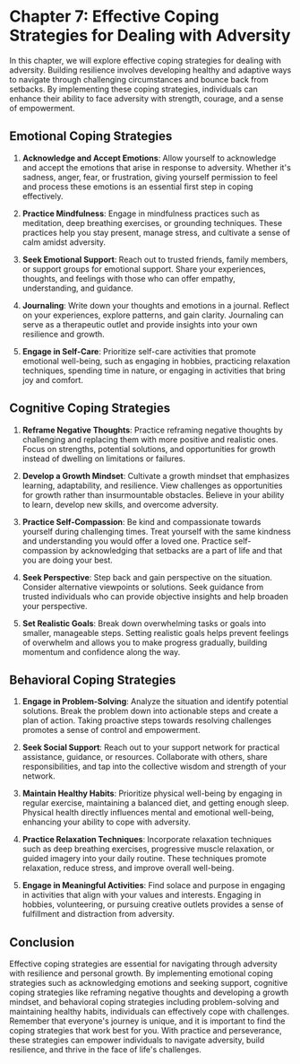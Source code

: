 Chapter 7: Effective Coping Strategies for Dealing with Adversity
=================================================================

In this chapter, we will explore effective coping strategies for dealing with adversity. Building resilience involves developing healthy and adaptive ways to navigate through challenging circumstances and bounce back from setbacks. By implementing these coping strategies, individuals can enhance their ability to face adversity with strength, courage, and a sense of empowerment.

Emotional Coping Strategies
---------------------------

1. **Acknowledge and Accept Emotions**: Allow yourself to acknowledge and accept the emotions that arise in response to adversity. Whether it's sadness, anger, fear, or frustration, giving yourself permission to feel and process these emotions is an essential first step in coping effectively.

2. **Practice Mindfulness**: Engage in mindfulness practices such as meditation, deep breathing exercises, or grounding techniques. These practices help you stay present, manage stress, and cultivate a sense of calm amidst adversity.

3. **Seek Emotional Support**: Reach out to trusted friends, family members, or support groups for emotional support. Share your experiences, thoughts, and feelings with those who can offer empathy, understanding, and guidance.

4. **Journaling**: Write down your thoughts and emotions in a journal. Reflect on your experiences, explore patterns, and gain clarity. Journaling can serve as a therapeutic outlet and provide insights into your own resilience and growth.

5. **Engage in Self-Care**: Prioritize self-care activities that promote emotional well-being, such as engaging in hobbies, practicing relaxation techniques, spending time in nature, or engaging in activities that bring joy and comfort.

Cognitive Coping Strategies
---------------------------

1. **Reframe Negative Thoughts**: Practice reframing negative thoughts by challenging and replacing them with more positive and realistic ones. Focus on strengths, potential solutions, and opportunities for growth instead of dwelling on limitations or failures.

2. **Develop a Growth Mindset**: Cultivate a growth mindset that emphasizes learning, adaptability, and resilience. View challenges as opportunities for growth rather than insurmountable obstacles. Believe in your ability to learn, develop new skills, and overcome adversity.

3. **Practice Self-Compassion**: Be kind and compassionate towards yourself during challenging times. Treat yourself with the same kindness and understanding you would offer a loved one. Practice self-compassion by acknowledging that setbacks are a part of life and that you are doing your best.

4. **Seek Perspective**: Step back and gain perspective on the situation. Consider alternative viewpoints or solutions. Seek guidance from trusted individuals who can provide objective insights and help broaden your perspective.

5. **Set Realistic Goals**: Break down overwhelming tasks or goals into smaller, manageable steps. Setting realistic goals helps prevent feelings of overwhelm and allows you to make progress gradually, building momentum and confidence along the way.

Behavioral Coping Strategies
----------------------------

1. **Engage in Problem-Solving**: Analyze the situation and identify potential solutions. Break the problem down into actionable steps and create a plan of action. Taking proactive steps towards resolving challenges promotes a sense of control and empowerment.

2. **Seek Social Support**: Reach out to your support network for practical assistance, guidance, or resources. Collaborate with others, share responsibilities, and tap into the collective wisdom and strength of your network.

3. **Maintain Healthy Habits**: Prioritize physical well-being by engaging in regular exercise, maintaining a balanced diet, and getting enough sleep. Physical health directly influences mental and emotional well-being, enhancing your ability to cope with adversity.

4. **Practice Relaxation Techniques**: Incorporate relaxation techniques such as deep breathing exercises, progressive muscle relaxation, or guided imagery into your daily routine. These techniques promote relaxation, reduce stress, and improve overall well-being.

5. **Engage in Meaningful Activities**: Find solace and purpose in engaging in activities that align with your values and interests. Engaging in hobbies, volunteering, or pursuing creative outlets provides a sense of fulfillment and distraction from adversity.

Conclusion
----------

Effective coping strategies are essential for navigating through adversity with resilience and personal growth. By implementing emotional coping strategies such as acknowledging emotions and seeking support, cognitive coping strategies like reframing negative thoughts and developing a growth mindset, and behavioral coping strategies including problem-solving and maintaining healthy habits, individuals can effectively cope with challenges. Remember that everyone's journey is unique, and it is important to find the coping strategies that work best for you. With practice and perseverance, these strategies can empower individuals to navigate adversity, build resilience, and thrive in the face of life's challenges.
